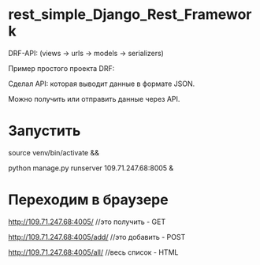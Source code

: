 # rest_simple_Django_Rest_Framework

DRF-API: (views -> urls -> models -> serializers)

Пример простого проекта DRF: 

Сделал API: которая выводит данные в формате JSON.

Можно получить или отправить данные через API.

# Запустить

source venv/bin/activate && 

python manage.py runserver 109.71.247.68:8005 &

# Переходим в браузере

http://109.71.247.68:4005/       //это получить - GET

http://109.71.247.68:4005/add/   //это добавить - POST

http://109.71.247.68:4005/all/   //весь список - HTML 
